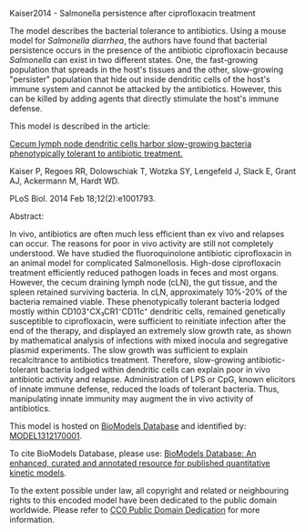 

Kaiser2014 - Salmonella persistence after ciprofloxacin treatment

The model describes the bacterial tolerance to antibiotics. Using a mouse
model for _Salmonella diarrhea_, the authors have found that bacterial
persistence occurs in the presence of the antibiotic ciprofloxacin because
_Salmonella_ can exist in two different states. One, the fast-growing
population that spreads in the host's tissues and the other, slow-growing
"persister" population that hide out inside dendritic cells of the host's
immune system and cannot be attacked by the antibiotics. However, this can be
killed by adding agents that directly stimulate the host's immune defense.

This model is described in the article:

[Cecum lymph node dendritic cells harbor slow-growing bacteria phenotypically
tolerant to antibiotic treatment.](http://identifiers.org/pubmed/24558351)

Kaiser P, Regoes RR, Dolowschiak T, Wotzka SY, Lengefeld J, Slack E, Grant AJ,
Ackermann M, Hardt WD.

PLoS Biol. 2014 Feb 18;12(2):e1001793.

Abstract:

In vivo, antibiotics are often much less efficient than ex vivo and relapses
can occur. The reasons for poor in vivo activity are still not completely
understood. We have studied the fluoroquinolone antibiotic ciprofloxacin in an
animal model for complicated Salmonellosis. High-dose ciprofloxacin treatment
efficiently reduced pathogen loads in feces and most organs. However, the
cecum draining lymph node (cLN), the gut tissue, and the spleen retained
surviving bacteria. In cLN, approximately 10%-20% of the bacteria remained
viable. These phenotypically tolerant bacteria lodged mostly within
CD103⁺CX₃CR1⁻CD11c⁺ dendritic cells, remained genetically susceptible to
ciprofloxacin, were sufficient to reinitiate infection after the end of the
therapy, and displayed an extremely slow growth rate, as shown by mathematical
analysis of infections with mixed inocula and segregative plasmid experiments.
The slow growth was sufficient to explain recalcitrance to antibiotics
treatment. Therefore, slow-growing antibiotic-tolerant bacteria lodged within
dendritic cells can explain poor in vivo antibiotic activity and relapse.
Administration of LPS or CpG, known elicitors of innate immune defense,
reduced the loads of tolerant bacteria. Thus, manipulating innate immunity may
augment the in vivo activity of antibiotics.

This model is hosted on [BioModels Database](http://www.ebi.ac.uk/biomodels/)
and identified by:
[MODEL1312170001](http://identifiers.org/biomodels.db/MODEL1312170001).

To cite BioModels Database, please use: [BioModels Database: An enhanced,
curated and annotated resource for published quantitative kinetic
models](http://identifiers.org/pubmed/20587024).

To the extent possible under law, all copyright and related or neighbouring
rights to this encoded model have been dedicated to the public domain
worldwide. Please refer to [CC0 Public Domain
Dedication](http://creativecommons.org/publicdomain/zero/1.0/) for more
information.


